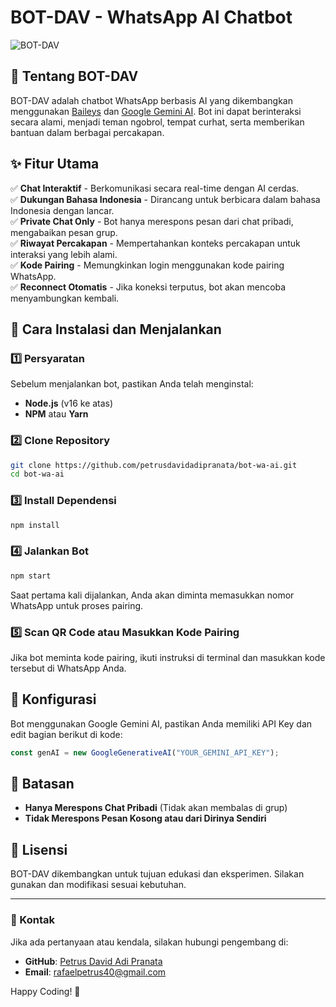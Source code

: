 # BOT-DAV - WhatsApp AI Chatbot

![BOT-DAV](https://img.shields.io/badge/WhatsApp-Bot-green?style=for-the-badge&logo=whatsapp)

## 📌 Tentang BOT-DAV
BOT-DAV adalah chatbot WhatsApp berbasis AI yang dikembangkan menggunakan [Baileys](https://github.com/WhiskeySockets/Baileys) dan [Google Gemini AI](https://ai.google.dev). Bot ini dapat berinteraksi secara alami, menjadi teman ngobrol, tempat curhat, serta memberikan bantuan dalam berbagai percakapan.

## ✨ Fitur Utama
✅ **Chat Interaktif** - Berkomunikasi secara real-time dengan AI cerdas.  
✅ **Dukungan Bahasa Indonesia** - Dirancang untuk berbicara dalam bahasa Indonesia dengan lancar.  
✅ **Private Chat Only** - Bot hanya merespons pesan dari chat pribadi, mengabaikan pesan grup.  
✅ **Riwayat Percakapan** - Mempertahankan konteks percakapan untuk interaksi yang lebih alami.  
✅ **Kode Pairing** - Memungkinkan login menggunakan kode pairing WhatsApp.  
✅ **Reconnect Otomatis** - Jika koneksi terputus, bot akan mencoba menyambungkan kembali.  

## 🚀 Cara Instalasi dan Menjalankan
### 1️⃣ Persyaratan
Sebelum menjalankan bot, pastikan Anda telah menginstal:
- **Node.js** (v16 ke atas)
- **NPM** atau **Yarn**

### 2️⃣ Clone Repository
```sh
git clone https://github.com/petrusdavidadipranata/bot-wa-ai.git
cd bot-wa-ai
```

### 3️⃣ Install Dependensi
```sh
npm install
```

### 4️⃣ Jalankan Bot
```sh
npm start
```
Saat pertama kali dijalankan, Anda akan diminta memasukkan nomor WhatsApp untuk proses pairing.

### 5️⃣ Scan QR Code atau Masukkan Kode Pairing
Jika bot meminta kode pairing, ikuti instruksi di terminal dan masukkan kode tersebut di WhatsApp Anda.

## 🔧 Konfigurasi
Bot menggunakan Google Gemini AI, pastikan Anda memiliki API Key dan edit bagian berikut di kode:
```js
const genAI = new GoogleGenerativeAI("YOUR_GEMINI_API_KEY");
```

## 🛑 Batasan
- **Hanya Merespons Chat Pribadi** (Tidak akan membalas di grup)
- **Tidak Merespons Pesan Kosong atau dari Dirinya Sendiri**

## 📜 Lisensi
BOT-DAV dikembangkan untuk tujuan edukasi dan eksperimen. Silakan gunakan dan modifikasi sesuai kebutuhan.

---

### 📩 Kontak
Jika ada pertanyaan atau kendala, silakan hubungi pengembang di:
- **GitHub**: [Petrus David Adi Pranata](https://github.com/petrusdavidadipranata)
- **Email**: rafaelpetrus40@gmail.com

Happy Coding! 🚀

